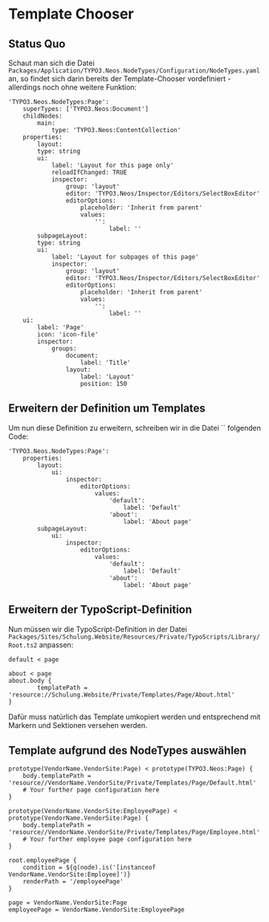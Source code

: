 # Template Chooser


## Status Quo

Schaut man sich die Datei `Packages/Application/TYPO3.Neos.NodeTypes/Configuration/NodeTypes.yaml` an, so findet sich darin bereits der Template-Chooser vordefiniert - allerdings noch ohne weitere Funktion:

```
'TYPO3.Neos.NodeTypes:Page':
	superTypes: ['TYPO3.Neos:Document']
	childNodes:
		main:
			type: 'TYPO3.Neos:ContentCollection'
	properties:
		layout:
		type: string
		ui:
			label: 'Layout for this page only'
			reloadIfChanged: TRUE
			inspector:
				group: 'layout'
				editor: 'TYPO3.Neos/Inspector/Editors/SelectBoxEditor'
				editorOptions:
					placeholder: 'Inherit from parent'
					values:
						'':
							label: ''
		subpageLayout:
		type: string
		ui:
			label: 'Layout for subpages of this page'
			inspector:
				group: 'layout'
				editor: 'TYPO3.Neos/Inspector/Editors/SelectBoxEditor'
				editorOptions:
					placeholder: 'Inherit from parent'
					values:
						'':
							label: ''
	ui:
		label: 'Page'
		icon: 'icon-file'
		inspector:
			groups:
				document:
					label: 'Title'
				layout:
					label: 'Layout'
					position: 150
```

## Erweitern der Definition um Templates

Um nun diese Definition zu erweitern, schreiben wir in die Datei `` folgenden Code:

```
'TYPO3.Neos.NodeTypes:Page':
	properties:
		layout:
			ui:
				inspector:
					editorOptions:
						values:
							'default':
								label: 'Default'
							'about':
								label: 'About page'
		subpageLayout:
			ui:
				inspector:
					editorOptions:
						values:
							'default':
								label: 'Default'
							'about':
								label: 'About page'
```

## Erweitern der TypoScript-Definition

Nun müssen wir die TypoScript-Definition in der Datei `Packages/Sites/Schulung.Website/Resources/Private/TypoScripts/Library/Root.ts2` anpassen:

```
default < page

about < page
about.body {
		templatePath = 'resource://Schulung.Website/Private/Templates/Page/About.html'
}
```

Dafür muss natürlich das Template umkopiert werden und entsprechend mit Markern und Sektionen versehen werden.


## Template aufgrund des NodeTypes auswählen

```
prototype(VendorName.VendorSite:Page) < prototype(TYPO3.Neos:Page) {
	body.templatePath = 'resource//VendorName.VendorSite/Private/Templates/Page/Default.html'
	# Your further page configuration here
}

prototype(VendorName.VendorSite:EmployeePage) < prototype(VendorName.VendorSite:Page) {
	body.templatePath = 'resource//VendorName.VendorSite/Private/Templates/Page/Employee.html'
	# Your further employee page configuration here
}

root.employeePage {
	condition = ${q(node).is('[instanceof VendorName.VendorSite:Employee]')}
	renderPath = '/employeePage'
}

page = VendorName.VendorSite:Page
employeePage = VendorName.VendorSite:EmployeePage
```

